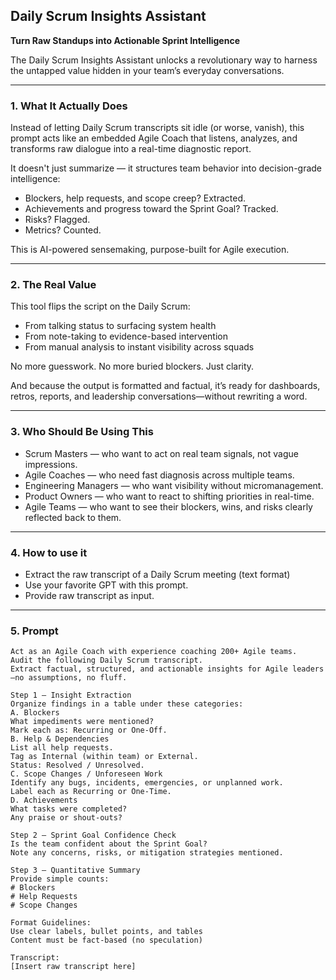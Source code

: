## Daily Scrum Insights Assistant

**Turn Raw Standups into Actionable Sprint Intelligence**


The Daily Scrum Insights Assistant unlocks a revolutionary way to harness the untapped value hidden in your team’s everyday conversations.

----------

### 1. What It Actually Does

Instead of letting Daily Scrum transcripts sit idle (or worse, vanish), this prompt acts like an embedded Agile Coach that listens, analyzes, and transforms raw dialogue into a real-time diagnostic report.

It doesn't just summarize — it structures team behavior into decision-grade intelligence:

-   Blockers, help requests, and scope creep? Extracted.  
-   Achievements and progress toward the Sprint Goal? Tracked.  
-   Risks? Flagged.  
-   Metrics? Counted.  
      
    

This is AI-powered sensemaking, purpose-built for Agile execution.

----------

### 2. The Real Value

This tool flips the script on the Daily Scrum:

-   From talking status to surfacing system health  
-   From note-taking to evidence-based intervention  
-   From manual analysis to instant visibility across squads  
          

No more guesswork. No more buried blockers. Just clarity.

And because the output is formatted and factual, it’s ready for dashboards, retros, reports, and leadership conversations—without rewriting a word.

----------

### 3. Who Should Be Using This

-   Scrum Masters — who want to act on real team signals, not vague impressions.
-   Agile Coaches — who need fast diagnosis across multiple teams.
-   Engineering Managers — who want visibility without micromanagement.
-   Product Owners — who want to react to shifting priorities in real-time.
-   Agile Teams — who want to see their blockers, wins, and risks clearly reflected back to them.
    

----------

### 4. How to use it

-   Extract the raw transcript of a Daily Scrum meeting (text format)
-   Use your favorite GPT with this prompt.
-   Provide raw transcript as input.
    

----------

### 5. Prompt

```
Act as an Agile Coach with experience coaching 200+ Agile teams.
Audit the following Daily Scrum transcript.
Extract factual, structured, and actionable insights for Agile leaders—no assumptions, no fluff.

Step 1 — Insight Extraction
Organize findings in a table under these categories:
A. Blockers
What impediments were mentioned?
Mark each as: Recurring or One-Off.
B. Help & Dependencies
List all help requests.
Tag as Internal (within team) or External.
Status: Resolved / Unresolved.
C. Scope Changes / Unforeseen Work
Identify any bugs, incidents, emergencies, or unplanned work.
Label each as Recurring or One-Time.
D. Achievements
What tasks were completed?
Any praise or shout-outs?

Step 2 — Sprint Goal Confidence Check
Is the team confident about the Sprint Goal?
Note any concerns, risks, or mitigation strategies mentioned.

Step 3 — Quantitative Summary
Provide simple counts:
# Blockers
# Help Requests
# Scope Changes

Format Guidelines:
Use clear labels, bullet points, and tables
Content must be fact-based (no speculation)

Transcript:
[Insert raw transcript here]
```
